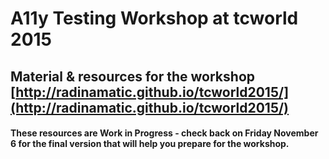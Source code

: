 # A11y Testing Workshop at tcworld 2015

## Material & resources for the workshop  [http://radinamatic.github.io/tcworld2015/](http://radinamatic.github.io/tcworld2015/)

#### These resources are Work in Progress - check back on Friday November 6 for the final version that will help you prepare for the workshop.
